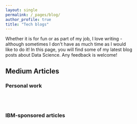 ```yaml
---
layout: single
permalink: /_pages/blog/
author_profile: true
title: "Tech blogs"
---
```


<style>

  @import "compass/css3";

  /* Some vars */
  $background-color: hsl(50, 5, 97);
  $black: hsl(200, 40, 10);
  $white: $background-color;
  $base-font-size: 2.4em;
  $base-line-height: 1.5em;

  .ludwig {
  position: relative;
  padding-left: 1em;
  border-left: 0.2em solid lighten($black, 40%);
  font-family: 'Roboto', serif;
  font-size: $base-font-size;
  line-height: $base-line-height;
  font-weight: 100;
  &:before, &:after {
      content: '\201C';
      font-family: 'Sanchez';
      color: lighten($black, 40%);
   }
   &:after {
      content: '\201D';
   }
  }

.column {
  align-content:center;
  float: left;
  width: 50%;
  height: 100%;
}

.column_home {
  align-content:center;
  float: left;
  width: 20%;
  height: 100%;
}


.center_text {
  align-content:center;
  width: 50%;
  vertical-align: middle;
  text-align:justify;
  text-align-last: center;
}

#left-col {
  align-content:center;
  text-align: center;
}

/* Clear floats after the columns */
.row:after {
  content: "";
  display: table;
  clear: both;
}

* {
  box-sizing: border-box;
}

i {
  font-size: 0.4em;
}


#right-col {
  align-content:center;
  text-align: center;
}
</style>

Whether it is for fun or as part of my job, I love writing - although sometimes I don't have as much time as I would like to do it! In this page, you will find some of my latest blog posts about Data Science. Any feedback is welcome!

## Medium Articles

### Personal work
<br>
<div id="medium-widget"></div>
<script src="https://medium-widget.pixelpoint.io/widget.js"></script>
<script>MediumWidget.Init({renderTo: '#medium-widget', params: {"resource":"https://medium.com/@acorralescano","postsPerLine":1,"limit":10,"picture":"big","fields":["description","author","claps","publishAt"],"ratio":"landscape"}})</script>
<br>

### IBM-sponsored articles
<br>
<div id="medium-widget2"></div>
<script src="https://medium-widget.pixelpoint.io/widget.js"></script>
<script>MediumWidget.Init({renderTo: '#medium-widget2', params: {"resource":"https://medium.com/@alvaro.corrales.cano","postsPerLine":1,"limit":10,"picture":"big","fields":["description","author","claps","publishAt"],"ratio":"landscape"}})</script>
<br>